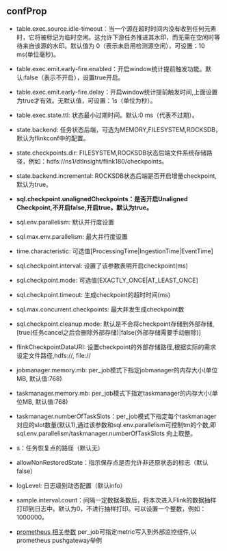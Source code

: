 ## confProp

 * table.exec.source.idle-timeout：当一个源在超时时间内没有收到任何元素时，它将被标记为临时空闲。这允许下游任务推进其水印，而无需在空闲时等待来自该源的水印。默认值为 0（表示未启用检测源空闲），可设置：10 ms(单位毫秒)。
   

 * table.exec.emit.early-fire.enabled：开启window统计提前触发功能。默认:false（表示不开启），设置true开启。
 * table.exec.emit.early-fire.delay：开启window统计提前触发时间,上面设置为true才有效。无默认值，可设置：1s（单位为秒）。


 * table.exec.state.ttl: 状态最小过期时间。默认:0 ms（代表不过期）。
 * state.backend: 任务状态后端，可选为MEMORY,FILESYSTEM,ROCKSDB，默认为flinkconf中的配置。
 * state.checkpoints.dir: FILESYSTEM,ROCKSDB状态后端文件系统存储路径，例如：hdfs://ns1/dtInsight/flink180/checkpoints。
 * state.backend.incremental: ROCKSDB状态后端是否开启增量checkpoint,默认为true。
 * **sql.checkpoint.unalignedCheckpoints：是否开启Unaligned Checkpoint,不开启false,开启true。默认为true。**
 * sql.env.parallelism: 默认并行度设置
 * sql.max.env.parallelism: 最大并行度设置
 * time.characteristic: 可选值[ProcessingTime|IngestionTime|EventTime]
 * sql.checkpoint.interval: 设置了该参数表明开启checkpoint(ms)
 * sql.checkpoint.mode: 可选值[EXACTLY_ONCE|AT_LEAST_ONCE]
 * sql.checkpoint.timeout: 生成checkpoint的超时时间(ms)
 * sql.max.concurrent.checkpoints: 最大并发生成checkpoint数
 * sql.checkpoint.cleanup.mode: 默认是不会将checkpoint存储到外部存储,[true(任务cancel之后会删除外部存储)|false(外部存储需要手动删除)]
 * flinkCheckpointDataURI: 设置checkpoint的外部存储路径,根据实际的需求设定文件路径,hdfs://, file://
 * jobmanager.memory.mb: per_job模式下指定jobmanager的内存大小(单位MB, 默认值:768)
 * taskmanager.memory.mb: per_job模式下指定taskmanager的内存大小(单位MB, 默认值:768)
 * taskmanager.numberOfTaskSlots：per_job模式下指定每个taskmanager对应的slot数量(默认1),通过该参数和sql.env.parallelism可控制tm的个数,即sql.env.parallelism/taskmanager.numberOfTaskSlots 向上取整。
 * s：任务恢复点的路径（默认无）
 * allowNonRestoredState：指示保存点是否允许非还原状态的标志（默认false）
 * logLevel: 日志级别动态配置（默认info）
 * sample.interval.count：间隔一定数据条数后，将本次进入Flink的数据抽样打印到日志中。默认为0，不进行抽样打印。可以设置一个整数，例如：1000000。
 * [prometheus 相关参数](./prometheus.md) per_job可指定metric写入到外部监控组件,以prometheus pushgateway举例
